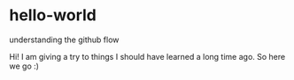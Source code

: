 # hello-world
understanding the github flow

Hi!  I am giving a try to things I should have learned a long time ago.  So here we go :) 
